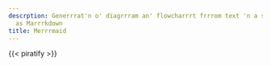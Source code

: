 ```yaml
---
descrption: Generrrat'n o' diagrrram an' flowcharrrt frrrom text 'n a similar manner
  as Marrrkdown
title: Merrrmaid
---
```

{{< piratify >}}